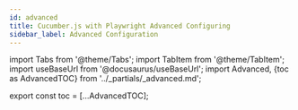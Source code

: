 ```yaml
---
id: advanced
title: Cucumber.js with Playwright Advanced Configuring
sidebar_label: Advanced Configuration
---
```


import Tabs from '@theme/Tabs';
import TabItem from '@theme/TabItem';
import useBaseUrl from '@docusaurus/useBaseUrl';
import Advanced, {toc as AdvancedTOC} from '../\_partials/\_advanced.md';

<Advanced />

<!-- Using partials breaks table of contents. Using this workaround to get it working again. -->

export const toc = [...AdvancedTOC];
